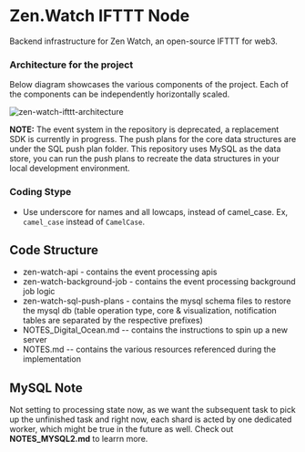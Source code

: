 # Zen.Watch IFTTT Node
Backend infrastructure for Zen Watch, an open-source IFTTT for web3.

### Architecture for the project
Below diagram showcases the various components of the project. Each of the components can be independently horizontally scaled.

![zen-watch-ifttt-architecture](https://github.com/sgdheeban/zen-watch-backend/assets/2181361/d96b6d4e-3009-45f6-93fa-cd8b27d9978a)

**NOTE:** The event system in the repository is deprecated, a replacement SDK is currently in progress. The push plans for the core data structures are under the SQL push plan folder. This repository uses MySQL as the data store, you can run the push plans to recreate the data structures in your local development environment.

### Coding Stype
- Use underscore for names and all lowcaps, instead of camel_case. Ex, `camel_case` instead of `CamelCase`.

## Code Structure

* zen-watch-api - contains the event processing apis
* zen-watch-background-job - contains the event processing background job logic
* zen-watch-sql-push-plans - contains the mysql schema files to restore the mysql db (table operation type, core & visualization, notification tables are separated by the respective prefixes)
* NOTES_Digital_Ocean.md -- contains the instructions to spin up a new server
* NOTES.md -- contains the various resources referenced during the implementation

## MySQL Note

Not setting to processing state now, as we want the subsequent task to pick up the unfinished task and right now, each shard is acted by one dedicated worker, which might be true in the future as well. Check out **NOTES_MYSQL2.md** to learrn more.
